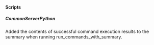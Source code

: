 
#### Scripts
##### CommonServerPython
Added the contents of successful command execution results to the summary when running run_commands_with_summary.
